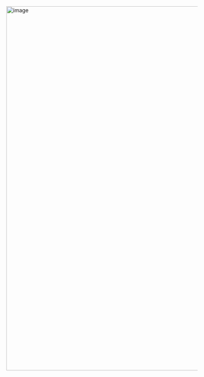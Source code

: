 <img width="960" alt="image" src="https://github.com/khumanshusingh/Alziemer-Detection/assets/90241431/460a764d-3977-4e08-b8a1-2448685f75f9">
